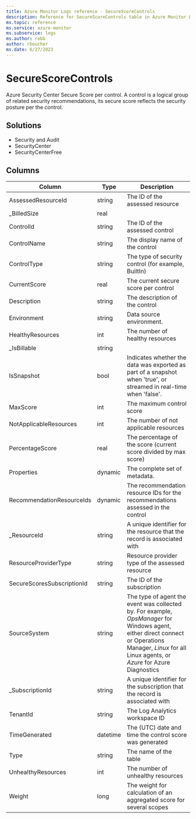 ```yaml
---
title: Azure Monitor Logs reference - SecureScoreControls
description: Reference for SecureScoreControls table in Azure Monitor Logs.
ms.topic: reference
ms.service: azure-monitor
ms.subservice: logs
ms.author: robb
author: rboucher
ms.date: 6/27/2023
---
```


# SecureScoreControls

 Azure Security Center Secure Score per control. A control is a logical group of related security recommendations, its secure score reflects the security posture per the control.

## Solutions

- Security and Audit
- SecurityCenter
- SecurityCenterFree




## Columns

| Column | Type | Description |
| --- | --- | --- |
| AssessedResourceId | string | The ID of the assessed resource |
| _BilledSize | real |  |
| ControlId | string | The ID of the assessed control |
| ControlName | string | The display name of the control |
| ControlType | string | The type of security control (for example, BuiltIn) |
| CurrentScore | real | The current secure score per control |
| Description | string | The description of the control |
| Environment | string | Data source environment. |
| HealthyResources | int | The number of healthy resources |
| _IsBillable | string |  |
| IsSnapshot | bool | Indicates whether the data was exported as part of a snapshot when 'true', or streamed in real-time when 'false'. |
| MaxScore | int | The maximum control score |
| NotApplicableResources | int | The number of not applicable resources |
| PercentageScore | real | The percentage of the score (current score divided by max score) |
| Properties | dynamic | The complete set of metadata. |
| RecommendationResourceIds | dynamic | The recommendation resource IDs for the recommendations assessed in the control |
| _ResourceId | string | A unique identifier for the resource that the record is associated with |
| ResourceProviderType | string | Resource provider type of the assessed resource |
| SecureScoresSubscriptionId | string | The ID of the subscription |
| SourceSystem | string | The type of agent the event was collected by. For example, *OpsManager* for Windows agent, either direct connect or Operations Manager, *Linux* for all Linux agents, or *Azure* for Azure Diagnostics |
| _SubscriptionId | string | A unique identifier for the subscription that the record is associated with |
| TenantId | string | The Log Analytics workspace ID |
| TimeGenerated | datetime | The (UTC) date and time the control score was generated |
| Type | string | The name of the table |
| UnhealthyResources | int | The number of unhealthy resources |
| Weight | long | The weight for calculation of an aggregated score for several scopes |

